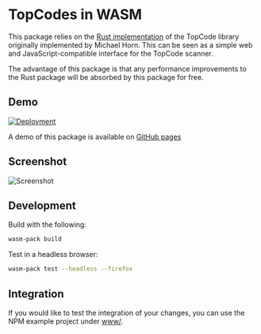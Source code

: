 # TopCodes in WASM

This package relies on the [Rust
implementation](https://github.com/battesonb/topcodes-rs) of the TopCode library
originally implemented by Michael Horn. This can be seen as a simple web and
JavaScript-compatible interface for the TopCode scanner.

The advantage of this package is that any performance improvements to the Rust
package will be absorbed by this package for free.

## Demo

[![Deployment](https://github.com/battesonb/topcodes-wasm-rs/actions/workflows/deploy.yml/badge.svg?branch=main)](https://github.com/battesonb/topcodes-wasm-rs/actions/workflows/deploy.yml)

A demo of this package is available on [GitHub pages](https://battesonb.github.io/topcodes-wasm-rs/)

## Screenshot

![Screenshot](docs/screenshot.png)

## Development

Build with the following:

```sh
wasm-pack build
```

Test in a headless browser:

```sh
wasm-pack test --headless --firefox
```

## Integration

If you would like to test the integration of your changes, you can use the NPM
example project under [www/](www/).
